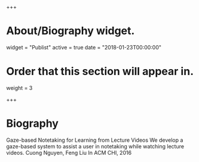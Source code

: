 +++
# About/Biography widget.
widget = "Publist"
active = true
date = "2018-01-23T00:00:00"

# Order that this section will appear in.
weight = 3

 
+++

# Biography

Gaze-based Notetaking for Learning from Lecture Videos
We develop a gaze-based system to assist a user in notetaking while watching lecture videos.
Cuong Nguyen, Feng Liu
In ACM CHI, 2016